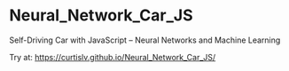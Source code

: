 # Neural_Network_Car_JS
Self-Driving Car with JavaScript – Neural Networks and Machine Learning

Try at: https://curtislv.github.io/Neural_Network_Car_JS/
